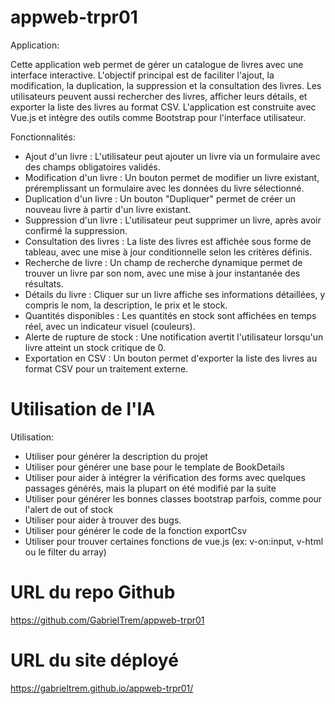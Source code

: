 # appweb-trpr01

Application:

Cette application web permet de gérer un catalogue de livres avec une interface interactive. L'objectif principal est de faciliter l'ajout, la modification, la duplication, la suppression et la consultation des livres. Les utilisateurs peuvent aussi rechercher des livres, afficher leurs détails, et exporter la liste des livres au format CSV. L'application est construite avec Vue.js et intègre des outils comme Bootstrap pour l'interface utilisateur.

Fonctionnalités:

- Ajout d'un livre : L'utilisateur peut ajouter un livre via un formulaire avec des champs obligatoires validés.
- Modification d'un livre : Un bouton permet de modifier un livre existant, préremplissant un formulaire avec les données du livre sélectionné.
- Duplication d'un livre : Un bouton "Dupliquer" permet de créer un nouveau livre à partir d'un livre existant.
- Suppression d'un livre : L'utilisateur peut supprimer un livre, après avoir confirmé la suppression.
- Consultation des livres : La liste des livres est affichée sous forme de tableau, avec une mise à jour conditionnelle selon les critères définis.
- Recherche de livre : Un champ de recherche dynamique permet de trouver un livre par son nom, avec une mise à jour instantanée des résultats.
- Détails du livre : Cliquer sur un livre affiche ses informations détaillées, y compris le nom, la description, le prix et le stock.
- Quantités disponibles : Les quantités en stock sont affichées en temps réel, avec un indicateur visuel (couleurs).
- Alerte de rupture de stock : Une notification avertit l'utilisateur lorsqu'un livre atteint un stock critique de 0.
- Exportation en CSV : Un bouton permet d'exporter la liste des livres au format CSV pour un traitement externe.

# Utilisation de l'IA

Utilisation:

- Utiliser pour générer la description du projet
- Utiliser pour générer une base pour le template de BookDetails
- Utiliser pour aider à intégrer la vérification des forms avec quelques passages générés, mais la plupart on été modifié par la suite
- Utiliser pour générer les bonnes classes bootstrap parfois, comme pour l'alert de out of stock
- Utiliser pour aider à trouver des bugs.
- Utiliser pour générer le code de la fonction exportCsv
- Utiliser pour trouver certaines fonctions de vue.js (ex: v-on:input, v-html ou le filter du array)

# URL du repo Github

https://github.com/GabrielTrem/appweb-trpr01

# URL du site déployé

https://gabrieltrem.github.io/appweb-trpr01/